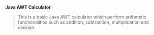 **Java AWT Calculator**

>This is a basic Java AWT calculator which perform arithmetic functionalities such as addition, subtraction, multiplication and division. 

